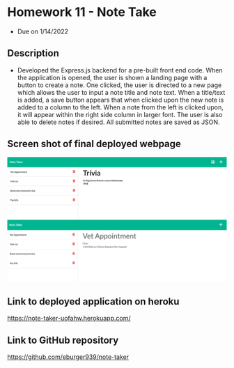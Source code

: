 # Homework 11 - Note Take
* Due on 1/14/2022


## Description
* Developed the Express.js backend for a pre-built front end code.  When the application is opened, the user is shown a landing page with a button to create a note.  One clicked, the user is directed to a new page which allows the user to input a note title and note text.  When a title/text is added, a save button appears that when clicked upon the new note is added to a column to the left.  When a note from the left is clicked upon, it will appear within the right side column in larger font.  The user is also able to delete notes if desired.  All submitted notes are saved as JSON. 


## Screen shot of final deployed webpage
![screenshot](SS1.png)
![screenshot](SS2.png)

## Link to deployed application on heroku
https://note-taker-uofahw.herokuapp.com/


## Link to GitHub repository
https://github.com/eburger939/note-taker
